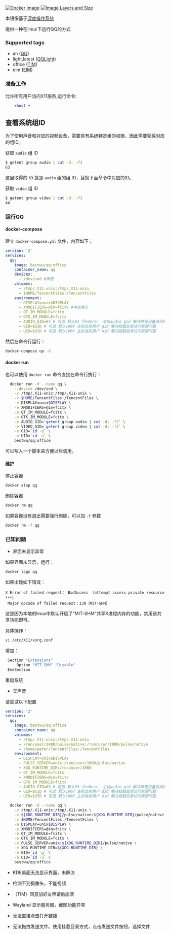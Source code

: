 [![Docker Image](https://img.shields.io/badge/docker%20image-available-green.svg)](https://hub.docker.com/r/bestwu/qq/)
[![Image Layers and Size](https://images.microbadger.com/badges/image/bestwu/qq.svg)](http://microbadger.com/images/bestwu/qq)

本镜像基于[深度操作系统](https://www.deepin.org/download/)

提供一种在linux下运行QQ的方式

### Supported tags

* im ([QQ](https://github.com/bestwu/docker-qq/blob/master/im/Dockerfile))
* light,latest ([QQLight](https://github.com/bestwu/docker-qq/blob/master/im.light/Dockerfile))
* office ([TIM](https://github.com/bestwu/docker-qq/blob/master/office/Dockerfile))
* eim ([EIM](https://github.com/bestwu/docker-qq/blob/master/eim/Dockerfile))

### 准备工作

允许所有用户访问X11服务,运行命令:

```bash
    xhost +
```

## 查看系统组ID

为了使用声音和对应的视频设备，需要具有系统特定组的权限，因此需要获得对应的组ID。

获取 `audio` 组 ID

```bash
$ getent group audio | cut -d: -f3
63
```

这里取得的 `63` 就是 `audio` 组的组 ID，替换下面命令中对应的ID。

获取 `video` 组 ID

```bash
$ getent group video | cut -d: -f3
44
```

### 运行QQ

#### docker-compose

建立 `docker-compose.yml` 文件，内容如下：

```yml
version: '2'
services:
  qq:
    image: bestwu/qq:office
    container_name: qq
    devices:
      - /dev/snd #声音
    volumes:
      - /tmp/.X11-unix:/tmp/.X11-unix
      - $HOME/TencentFiles:/TencentFiles
    environment:
      - DISPLAY=unix$DISPLAY
      - XMODIFIERS=@im=fcitx #中文输入
      - QT_IM_MODULE=fcitx
      - GTK_IM_MODULE=fcitx
      - AUDIO_GID=63 # 可选 默认63（fedora） 主机audio gid 解决声音设备访问权限问题
      - GID=$GID # 可选 默认1000 主机当前用户 gid 解决挂载目录访问权限问题
      - UID=$UID # 可选 默认1000 主机当前用户 uid 解决挂载目录访问权限问题
```

然后在命令行运行：

```bash
docker-compose up -d
```

#### docker run

也可以使用 `docker run` 命令直接在命令行执行：

```bash
  docker run -d --name qq \
    --device /dev/snd \
    -v /tmp/.X11-unix:/tmp/.X11-unix \
    -v $HOME/TencentFiles:/TencentFiles \
    -e DISPLAY=unix$DISPLAY \
    -e XMODIFIERS=@im=fcitx \
    -e QT_IM_MODULE=fcitx \
    -e GTK_IM_MODULE=fcitx \
    -e AUDIO_GID=`getent group audio | cut -d: -f3` \
    -e VIDEO_GID=`getent group video | cut -d: -f3` \
    -e GID=`id -g` \
    -e UID=`id -u` \
    bestwu/qq:office
```

可以写入一个脚本来方便以后调用。

#### 维护

停止容器

```bash
docker stop qq
```

删除容器

```bash
docker rm qq
```

如果容器没有退出需要强行删除，可以加 `-f` 参数

```bash
docker rm -f qq
```

### 已知问题

* 界面未显示异常

如果界面未显示，运行：

```bash
docker logs qq
```

如果出现如下错误：

```log
X Error of failed request： BadAccess （attempt access private resource ***）
 Major opcode of failed request：130（MIT-SHM)
```

这是因为本地的linux中默认开启了“MIT-SHM”共享X进程内存的功能，禁用该共享功能即可。

具体操作：

```bash
vi /etc/X11/xorg.conf
```

增加：

```bash
 Section "Extensions"
     Option "MIT-SHM" "Disable"
 EndSection
```

重启系统

* 无声音

请尝试以下配置

```yml
version: '2'
services:
  qq:
    image: bestwu/qq:office
    container_name: qq
    volumes:
      - /tmp/.X11-unix:/tmp/.X11-unix
      - /run/user/1000/pulse/native:/run/user/1000/pulse/native
      - /home/peter/TencentFiles:/TencentFiles
    environment:
      - DISPLAY=unix$DISPLAY
      - PULSE_SERVER=unix:/run/user/1000/pulse/native
      - XDG_RUNTIME_DIR=/run/user/1000
      - QT_IM_MODULE=fcitx
      - XMODIFIERS=@im=fcitx
      - GTK_IM_MODULE=fcitx
      - AUDIO_GID=63 # 可选 默认63（fedora） 主机audio gid 解决声音设备访问权限问题
      - GID=$GID # 可选 默认1000 主机当前用户 gid 解决挂载目录访问权限问题
      - UID=$UID # 可选 默认1000 主机当前用户 uid 解决挂载目录访问权限问题
```

```bash
  docker run -d --name qq \
    -v /tmp/.X11-unix:/tmp/.X11-unix \
    -v ${XDG_RUNTIME_DIR}/pulse/native:${XDG_RUNTIME_DIR}/pulse/native \
    -v $HOME/TencentFiles:/TencentFiles \
    -e DISPLAY=unix$DISPLAY \
    -e XMODIFIERS=@im=fcitx \
    -e QT_IM_MODULE=fcitx \
    -e GTK_IM_MODULE=fcitx \
    -e PULSE_SERVER=unix:${XDG_RUNTIME_DIR}/pulse/native \
    -e XDG_RUNTIME_DIR=${XDG_RUNTIME_DIR} \
    -e GID=`id -g` \
    -e UID=`id -u` \
    bestwu/qq:office
```

* KDE桌面无法显示界面，未解决

* 检测不到摄像头，不能视频

* （TIM）同意加好友申请后崩溃

* Wayland 显示服务器，截图功能异常

* 无法直接点击打开链接

* 无法拖拽发送文件。使用挂载目录方式，点击发送文件按钮，选择文件